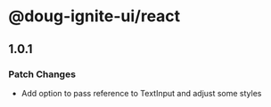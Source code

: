 # @doug-ignite-ui/react

## 1.0.1

### Patch Changes

- Add option to pass reference to TextInput and adjust some styles

